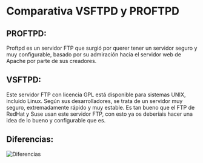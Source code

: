 # Comparativa VSFTPD y PROFTPD

## PROFTPD:

Proftpd es un servidor FTP que surgió por querer tener un servidor seguro y muy configurable, 
basado por su admiración hacia el servidor web de Apache por parte de sus creadores.

## VSFTPD:

Este servidor FTP con licencia GPL está disponible para sistemas UNIX, incluido Linux. 
Según sus desarrolladores, se trata de un servidor muy seguro, extremadamente rápido y 
muy estable. Es tan bueno que el FTP de RedHat y Suse usan este servidor FTP, con esto ya os 
deberíais hacer una idea de lo bueno y configurable que es.

## Diferencias:

![Diferencias]()
